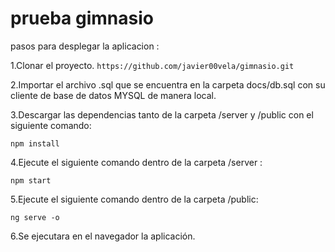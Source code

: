 # prueba gimnasio



pasos para desplegar la aplicacion : 

1.Clonar el proyecto.
`https://github.com/javier00vela/gimnasio.git`

2.Importar el archivo .sql que se encuentra en la carpeta docs/db.sql con su cliente de base de datos MYSQL de manera local.


3.Descargar las dependencias tanto de la carpeta /server y /public con el siguiente comando:  

`npm install`

4.Ejecute el siguiente comando dentro de la carpeta /server :

`npm start`

5.Ejecute el siguiente comando dentro de la carpeta /public:

`ng serve -o`

6.Se ejecutara en el navegador la aplicación.






